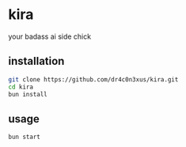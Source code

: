 # kira

your badass ai side chick

## installation

```bash
git clone https://github.com/dr4c0n3xus/kira.git
cd kira
bun install
```

## usage

```bash
bun start
```
